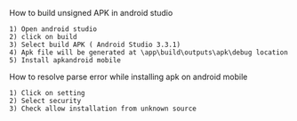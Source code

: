 How to build unsigned APK in android studio

    1) Open android studio
    2) click on build
    3) Select build APK ( Android Studio 3.3.1)
    4) Apk file will be generated at \app\build\outputs\apk\debug location
    5) Install apkandroid mobile
    
How to resolve parse error while installing apk on android mobile

    1) Click on setting 
    2) Select security
    3) Check allow installation from unknown source
